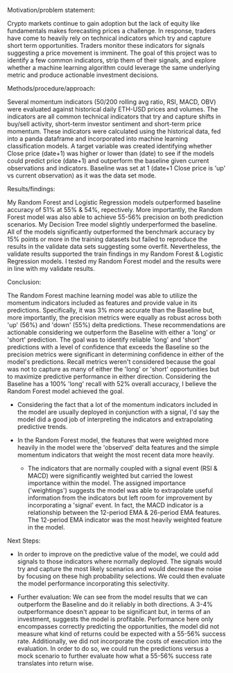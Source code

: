 Motivation/problem statement: 

Crypto markets continue to gain adoption but the lack of equity like fundamentals makes forecasting prices a challenge.  In response, traders have come to heavily rely on technical indicators which try and capture short term opportunities.  Traders monitor these indicators for signals suggesting a price movement is imminent.  The goal of this project was to identify a few common indicators, strip them of their signals, and explore whether a machine learning algorithm could leverage the same underlying metric and produce actionable investment decisions.  

Methods/procedure/approach: 

Several momentum indicators (50/200 rolling avg ratio, RSI, MACD, OBV) were evaluated against historical daily ETH-USD prices and volumes.  The indicators are all common technical indicators that try and capture shifts in buy/sell activity, short-term investor sentiment and short-term price momentum.  These indicators were calculated using the historical data, fed into a panda dataframe and incorporated into machine learning classification models.  A target variable was created identifying whether Close price (date+1) was higher or lower than (date) to see if the models could predict price (date+1) and outperform the baseline given current observations and indicators. Baseline was set at 1 (date+1 Close price is 'up' vs current observation) as it was the data set mode.

Results/findings: 

My Random Forest and Logistic Regression models outperformed baseline accuracy of 51% at 55% & 54%, repectively.  More importantly, the Random Forest model was also able to achieve 55-56% precision on both prediction scenarios.  My Decision Tree model slightly underperformed the baseline.  All of the models significantly outperformed the benchmark accuracy by 15% points or more in the training datasets but failed to reproduce the results in the validate data sets suggesting some overfit.  Nevertheless, the validate results supported the train findings in my Random Forest & Logistic Regression models.  I tested my Random Forest model and the results were in line with my validate results.  

Conclusion: 

The Random Forest machine learning model was able to utilize the momentum indicators included as features and provide value in its predictions. Specifically, it was 3% more accurate than the Baseline but, more importantly, the precision metrics were equally as robust across both 'up' (56%) and 'down' (55%) delta predictions. These recommendations are actionable considering we outperform the Baseline with either a 'long' or 'short' prediction. The goal was to identify reliable 'long' and 'short' predictions with a level of confidence that exceeds the Baseline so the precision metrics were significant in determining confidence in either of the model's predictions. Recall metrics weren't considered because the goal was not to capture as many of either the 'long' or 'short' opportunities but to maximize predictive performance in either direction. Considering the Baseline has a 100% 'long' recall with 52% overall accuracy, I believe the Random Forest model achieved the goal.

* Considering the fact that a lot of the momentum indicators included in the model are usually deployed in conjunction with a signal, I'd say the model did a good job of interpreting the indicators and extrapolating predictive trends.

*  In the Random Forest model, the features that were weighted more heavily in the model were the 'observed' delta features and the simple momentum indicators that weight the most recent data more heavily.

    * The indicators that are normally coupled with a signal event (RSI & MACD) were significantly weighted but carried the lowest importance within the model. The assigned importance ('weightings') suggests the model was able to extrapolate useful information from the indicators but left room for improvement by incorporating a 'signal' event. In fact, the MACD indicator is a relationship between the 12-period EMA & 26-period EMA features. The 12-period EMA indicator was the most heavily weighted feature in the model.

Next Steps:

* In order to improve on the predictive value of the model, we could add signals to those indicators where normally deployed. The signals would try and capture the most likely scenarios and would decrease the noise by focusing on these high probability selections. We could then evaluate the model performance incorporating this selectivity.

* Further evaluation: We can see from the model results that we can outperform the Baseline and do it reliably in both directions. A 3-4% outperformance doesn't appear to be significant but, in terms of an investment, suggests the model is profitable. Performance here only encompasses correctly predicting the opportunities, the model did not measure what kind of returns could be expected with a 55-56% success rate. Additionally, we did not incorporate the costs of execution into the evaluation. In order to do so, we could run the predictions versus a mock scenario to further evaluate how what a 55-56% success rate translates into return wise. 

